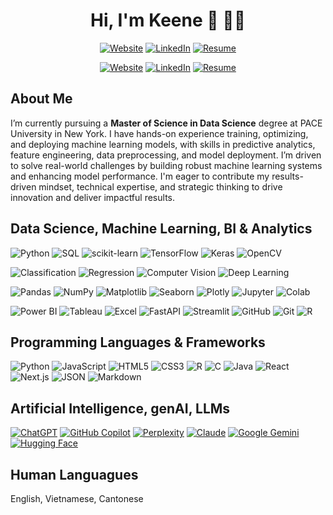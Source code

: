 <h1 align="center">Hi, I'm Keene 👋 👨‍💻 </h1>

<div align="center">

[![Website](https://custom-icon-badges.demolab.com/badge/Website-EA4335?logo=web&logoColor=white)](https://kchung.app/)
[![LinkedIn](https://custom-icon-badges.demolab.com/badge/LinkedIn-0A66C2?logo=linkedin-white&logoColor=fff)](https://www.linkedin.com/in/keenechung/)
[![Resume](https://custom-icon-badges.demolab.com/badge/Resume-34A853?logo=google-drive&logoColor=white)](https://drive.google.com/file/d/1bYzoWROVnOhCSRIIxIzErvhHo7M3ySe0/view?usp=sharing)

[![Website](https://img.shields.io/badge/Website-EA4335?style=for-the-badge&logo=googlechrome&logoColor=white)](https://kchung.app/)
[![LinkedIn](https://img.shields.io/badge/LinkedIn-0A66C2?style=for-the-badge&logo=linkedin&logoColor=white)](https://www.linkedin.com/in/keenechung/)
[![Resume](https://img.shields.io/badge/Resume-34A853?style=for-the-badge&logo=googledrive&logoColor=white)](https://drive.google.com/file/d/1bYzoWROVnOhCSRIIxIzErvhHo7M3ySe0/view?usp=sharing)

</div>


## About Me

I’m currently pursuing a **Master of Science in Data Science** degree at PACE University in New York. I have hands-on experience training, optimizing, and deploying machine learning models, with skills in predictive analytics, feature engineering, data preprocessing, and model deployment. I’m driven to solve real-world challenges by building robust machine learning systems and enhancing model performance. I'm eager to contribute my results-driven mindset, technical expertise, and strategic thinking to drive innovation and deliver impactful results.



## Data Science, Machine Learning, BI & Analytics

![Python](https://img.shields.io/badge/python-3670A0?style=for-the-badge&logo=python&logoColor=ffdd54)
![SQL](https://img.shields.io/badge/SQL-CC2927?style=for-the-badge&logo=microsoftsqlserver&logoColor=white)
![scikit-learn](https://img.shields.io/badge/scikit--learn-%23F7931E.svg?style=for-the-badge&logo=scikit-learn&logoColor=white)
![TensorFlow](https://img.shields.io/badge/TensorFlow-%23FF6F00.svg?style=for-the-badge&logo=TensorFlow&logoColor=white)
![Keras](https://img.shields.io/badge/Keras-D00000?style=for-the-badge&logo=keras&logoColor=white)
![OpenCV](https://img.shields.io/badge/OpenCV-5C3EE8?style=for-the-badge&logo=opencv&logoColor=white)

![Classification](https://img.shields.io/badge/Classification-4CAF50?style=for-the-badge)
![Regression](https://img.shields.io/badge/Regression-2196F3?style=for-the-badge)
![Computer Vision](https://img.shields.io/badge/Computer%20Vision-4A90E2?style=for-the-badge)
![Deep Learning](https://img.shields.io/badge/Deep%20Learning-8E44AD?style=for-the-badge)

![Pandas](https://img.shields.io/badge/pandas-%23150458.svg?style=for-the-badge&logo=pandas&logoColor=white)
![NumPy](https://img.shields.io/badge/numpy-%23013243.svg?style=for-the-badge&logo=numpy&logoColor=white)
![Matplotlib](https://img.shields.io/badge/Matplotlib-11557C?style=for-the-badge&logo=matplotlib&logoColor=white)
![Seaborn](https://img.shields.io/badge/Seaborn-2689BD?style=for-the-badge&logo=seaborn&logoColor=white)
![Plotly](https://img.shields.io/badge/Plotly-3F4F75?style=for-the-badge&logo=plotly&logoColor=white)
![Jupyter](https://img.shields.io/badge/Jupyter-F37626?style=for-the-badge&logo=jupyter&logoColor=white)
![Colab](https://img.shields.io/badge/Colab-F9AB00?style=for-the-badge&logo=googlecolab&logoColor=white)

![Power BI](https://img.shields.io/badge/Power%20BI-F2C811?style=for-the-badge&logo=microsoftpowerbi&logoColor=black)
![Tableau](https://img.shields.io/badge/Tableau-E97627?style=for-the-badge&logo=tableau&logoColor=white)
![Excel](https://img.shields.io/badge/Excel-217346?style=for-the-badge&logo=micorsoftexcel&logoColor=white)
![FastAPI](https://img.shields.io/badge/FastAPI-009688?style=for-the-badge&logo=fastapi&logoColor=white)
![Streamlit](https://img.shields.io/badge/Streamlit-FF4B4B?style=for-the-badge&logo=streamlit&logoColor=white)
![GitHub](https://img.shields.io/badge/GitHub-181717?style=for-the-badge&logo=github&logoColor=white)
![Git](https://img.shields.io/badge/Git-F05032?style=for-the-badge&logo=git&logoColor=white)
![R](https://img.shields.io/badge/R-276DC3?style=for-the-badge&logo=r&logoColor=white)


## Programming Languages & Frameworks

![Python](https://img.shields.io/badge/-Python-000?&logo=Python)
![JavaScript](https://img.shields.io/badge/-JavaScript-000?&logo=javascript)
![HTML5](https://img.shields.io/badge/-HTML5-000?&logo=html5)
![CSS3](https://img.shields.io/badge/-CSS3-000?&logo=css3)
![R](https://img.shields.io/badge/-R-000?&logo=r)
![C](https://img.shields.io/badge/-C-000?&logo=c)
![Java](https://img.shields.io/badge/-Java-000?&logo=java)
![React](https://img.shields.io/badge/-React-000?&logo=react)
![Next.js](https://img.shields.io/badge/-Next.js-000?&logo=next.js)
![JSON](https://img.shields.io/badge/-JSON-000?&logo=json)
![Markdown](https://img.shields.io/badge/-Markdown-000?&logo=markdown)


## Artificial Intelligence, genAI, LLMs

[![ChatGPT](https://img.shields.io/badge/ChatGPT-74aa9c?logo=openai&logoColor=white)](#)
[![GitHub Copilot](https://img.shields.io/badge/GitHub%20Copilot-000?logo=githubcopilot&logoColor=fff)](#)
[![Perplexity](https://img.shields.io/badge/Perplexity-1FB8CD?logo=perplexity&logoColor=fff)](#)
[![Claude](https://img.shields.io/badge/Claude-D97757?logo=claude&logoColor=fff)](#)
[![Google Gemini](https://img.shields.io/badge/Google%20Gemini-886FBF?logo=googlegemini&logoColor=fff)](#)
[![Hugging Face](https://img.shields.io/badge/Hugging%20Face-FFD21E?logo=huggingface&logoColor=000)](#)


## Human Languagues

English, Vietnamese, Cantonese


<!--
**keenechung/keenechung** is a ✨ _special_ ✨ repository because its `README.md` (this file) appears on your GitHub profile.

Here are some ideas to get you started:

- 🔭 I’m currently working on ...
- 🌱 I’m currently learning ...
- 👯 I’m looking to collaborate on ...
- 🤔 I’m looking for help with ...
- 💬 Ask me about ...
- 📫 How to reach me: ...
- 😄 Pronouns: ...
- ⚡ Fun fact: ...
-->
